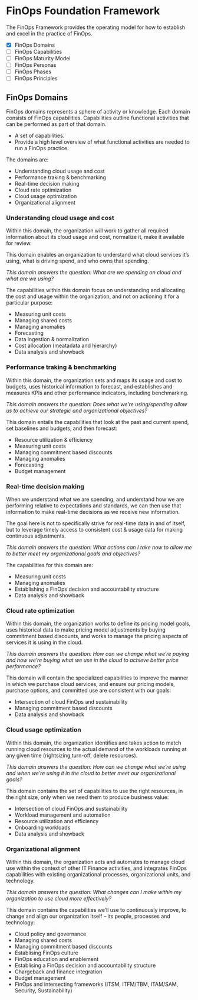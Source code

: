 # FinOps Foundation Framework

The FinOps Framework provides the operating model for how to establish and excel in the practice of FinOps.

- [x] FinOps Domains
- [ ] FinOps Capabilities
- [ ] FinOps Maturity Model
- [ ] FinOps Personas
- [ ] FinOps Phases
- [ ] FinOps Principles

## FinOps Domains
FinOps domains represents a sphere of activity or knowledge. Each domain consists of FinOps capabilities. Capabilities outline functional activities that can be performed as part of that domain.

- A set of capabilities.
- Provide a high level overview of what functional activities are needed to run a FinOps practice.

The domains are:
- Understanding cloud usage and cost
- Performance traking & benchmarking
- Real-time decision making
- Cloud rate optimization
- Cloud usage optimization
- Organizational alignment


### Understanding cloud usage and cost
Within this domain, the organization will work to gather all required information about its cloud usage and cost, normalize it, make it available for review.

This domain enables an organization to understand what cloud services it’s using, what is driving spend, and who owns that spending.

*This domain answers the question: What are we spending on cloud and what are we using?*

The capabilities within this domain focus on understanding and allocating the cost and usage within the organization, and not on actioning it for a particular purpose:
- Measuring unit costs
- Managing shared costs
- Managing anomalies
- Forecasting
- Data ingestion & normalization
- Cost allocation (meatadata and hierarchy)
- Data analysis and showback


### Performance traking & benchmarking
Within this domain, the organization sets and maps its usage and cost to budgets, uses historical information to forecast, and establishes and measures KPIs and other performance indicators, including benchmarking.

*This domain answers the question: Does what we’re using/spending allow us to achieve our strategic and organizational objectives?*

This domain entails the capabilities that look at the past and current spend, set baselines and budgets, and then forecast:
- Resource utilization & efficiency
- Measuring unit costs
- Managing commitment based discounts
- Managing anomalies
- Forecasting
- Budget management


### Real-time decision making
When we understand what we are spending, and understand how we are performing relative to expectations and standards, we can then use that information to make real-time decisions as we receive new information.

The goal here is not to specifically strive for real-time data in and of itself, but to leverage timely access to consistent cost & usage data for making continuous adjustments.

*This domain answers the question: What actions can I take now to allow me to better meet my organizational goals and objectives?*

The capabilities for this domain are:
- Measuring unit costs
- Managing anomalies
- Establishing a FinOps decision and accountability structure
- Data analysis and showback


### Cloud rate optimization
Within this domain, the organization works to define its pricing model goals, uses historical data to make pricing model adjustments by buying commitment based discounts, and works to manage the pricing aspects of services it is using in the cloud.

*This domain answers the question: How can we change what we’re paying and how we’re buying what we use in the cloud to achieve better price performance?*

This domain will contain the specialized capabilities to improve the manner in which we purchase cloud services, and ensure our pricing models, purchase options, and committed use are consistent with our goals:
- Intersection of cloud FinOps and sustainability
- Managing commitment based discounts
- Data analysis and showback


### Cloud usage optimization
Within this domain, the organization identifies and takes action to match running cloud resources to the actual demand of the workloads running at any given time (rightsizing,turn-off, delete resources). 

*This domain answers the question: How can we change what we’re using and when we’re using it in the cloud to better meet our organizational goals?*

This domain contains the set of capabilities to use the right resources, in the right size, only when we need them to produce business value:
- Intersection of cloud FinOps and sustainability
- Workload management and automation
- Resource utilization and efficiency
- Onboarding workloads
- Data analysis and showback


### Organizational alignment
Within this domain, the organization acts and automates to manage cloud use within the context of other IT Finance activities, and integrates FinOps capabilities with existing organizational processes, organizational units, and technology.

*This domain answers the question: What changes can I make within my organization to use cloud more effectively?*

This domain contains the capabilities we’ll use to continuously improve, to change and align our organization itself – its people, processes and technology:
- Cloud policy and governance
- Managing shared costs
- Managing commitment based discounts
- Establising FinOps culture
- FinOps education and enablement
- Establising a FinOps decision and accountability structure
- Chargeback and finance integration
- Budget management
- FinOps and intersecting frameworks (ITSM, ITFM/TBM, ITAM/SAM, Security, Sustainability) 





